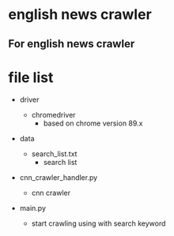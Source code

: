 # english news crawler

## For english news crawler

# file list
- driver
    - chromedriver
        - based on chrome version 89.x

- data
    - search_list.txt
        - search list

- cnn_crawler_handler.py
    - cnn crawler

- main.py
    - start crawling using with search keyword
